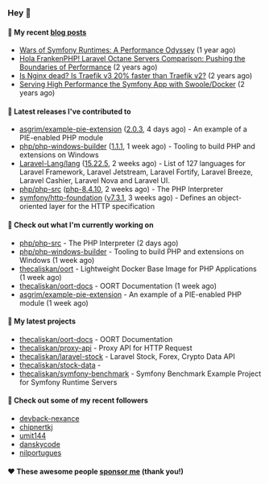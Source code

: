 ### Hey 👋

#### 📜 My recent [blog posts](https://caliskanemre.medium.com/)

- [Wars of Symfony Runtimes: A Performance Odyssey](https://medium.com/beyn-technology/wars-of-symfony-runtimes-a-performance-odyssey-7b0120e8f9e1?source=rss-cf41ab240584------2) (1 year ago)
- [Hola FrankenPHP! Laravel Octane Servers Comparison: Pushing the Boundaries of Performance](https://medium.com/beyn-technology/hola-frankenphp-laravel-octane-servers-comparison-pushing-the-boundaries-of-performance-d3e7ad8e652c?source=rss-cf41ab240584------2) (2 years ago)
- [Is Nginx dead? Is Traefik v3 20% faster than Traefik v2?](https://medium.com/beyn-technology/is-nginx-dead-is-traefik-v3-20-faster-than-traefik-v2-f28ffb7eed3e?source=rss-cf41ab240584------2) (2 years ago)
- [Serving High Performance the Symfony App with Swoole/Docker](https://medium.com/beyn-technology/serving-high-performance-the-symfony-app-with-swoole-docker-758d8f176889?source=rss-cf41ab240584------2) (2 years ago)

#### 🔭 Latest releases I've contributed to

- [asgrim/example-pie-extension](https://github.com/asgrim/example-pie-extension) ([2.0.3](https://github.com/asgrim/example-pie-extension/releases/tag/2.0.3), 4 days ago) - An example of a PIE-enabled PHP module
- [php/php-windows-builder](https://github.com/php/php-windows-builder) ([1.1.1](https://github.com/php/php-windows-builder/releases/tag/1.1.1), 1 week ago) - Tooling to build PHP and extensions on Windows
- [Laravel-Lang/lang](https://github.com/Laravel-Lang/lang) ([15.22.5](https://github.com/Laravel-Lang/lang/releases/tag/15.22.5), 2 weeks ago) - List of 127 languages for Laravel Framework, Laravel Jetstream, Laravel Fortify, Laravel Breeze, Laravel Cashier, Laravel Nova and Laravel UI.
- [php/php-src](https://github.com/php/php-src) ([php-8.4.10](https://github.com/php/php-src/releases/tag/php-8.4.10), 2 weeks ago) - The PHP Interpreter
- [symfony/http-foundation](https://github.com/symfony/http-foundation) ([v7.3.1](https://github.com/symfony/http-foundation/releases/tag/v7.3.1), 3 weeks ago) - Defines an object-oriented layer for the HTTP specification

#### 👷 Check out what I'm currently working on

- [php/php-src](https://github.com/php/php-src) - The PHP Interpreter (2 days ago)
- [php/php-windows-builder](https://github.com/php/php-windows-builder) - Tooling to build PHP and extensions on Windows (1 week ago)
- [thecaliskan/oort](https://github.com/thecaliskan/oort) - Lightweight Docker Base Image for PHP Applications (1 week ago)
- [thecaliskan/oort-docs](https://github.com/thecaliskan/oort-docs) - OORT Documentation (1 week ago)
- [asgrim/example-pie-extension](https://github.com/asgrim/example-pie-extension) - An example of a PIE-enabled PHP module (1 week ago)

#### 🌱 My latest projects

- [thecaliskan/oort-docs](https://github.com/thecaliskan/oort-docs) - OORT Documentation
- [thecaliskan/proxy-api](https://github.com/thecaliskan/proxy-api) - Proxy API for HTTP Request
- [thecaliskan/laravel-stock](https://github.com/thecaliskan/laravel-stock) - Laravel Stock, Forex, Crypto Data API
- [thecaliskan/stock-data](https://github.com/thecaliskan/stock-data) - 
- [thecaliskan/symfony-benchmark](https://github.com/thecaliskan/symfony-benchmark) - Symfony Benchmark Example Project for Symfony Runtime Servers 

#### 👯 Check out some of my recent followers

- [devback-nexance](https://github.com/devback-nexance)
- [chipnertkj](https://github.com/chipnertkj)
- [umit144](https://github.com/umit144)
- [danskycode](https://github.com/danskycode)
- [nilportugues](https://github.com/nilportugues)

#### ❤️ These awesome people [sponsor me](https://github.com/sponsors/thecaliskan) (thank you!)

